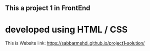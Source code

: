 ## This a project 1 in FrontEnd
# developed using HTML / CSS
This is Website link:
https://sabbarmehdi.github.io/project1-solution/

